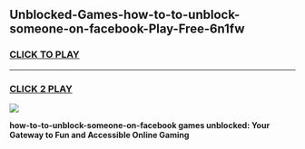 
## Unblocked-Games-how-to-to-unblock-someone-on-facebook-Play-Free-6n1fw
<h3>
<a href="https://premium76.site?title=how-to-to-unblock-someone-on-facebook&ref=21A">CLICK TO PLAY</a></h3>
<hr>

<h3>
<a href="https://premium76.site?title=how-to-to-unblock-someone-on-facebook&ref=21A">CLICK 2 PLAY</a>
  
</h3>

<a href="https://premium76.site?title=how-to-to-unblock-someone-on-facebook&ref=21A"><img src="https://clearcache.store/games.png"></a>


**how-to-to-unblock-someone-on-facebook games unblocked: Your Gateway to Fun and Accessible Online Gaming**
